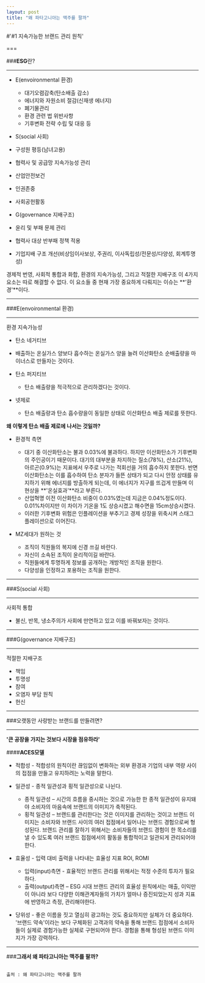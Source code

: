 ```yaml
---
layout: post
title: "왜 파타고니아는 맥주를 팔까"
---
```


#'#1 지속가능한 브랜드 관리 원칙'

===

###**ESG**란?

---

* E(envoironmental 환경)
  * 대기오렴감축(탄소배출 감소)
  * 에너지와 자원소비 절감(신재생 에너지)
  * 폐기물관리
  * 환경 관련 법 위반사항
  * 기후변화 전략 수립 및 대응 등
  
 * S(social 사회)
  * 구성원 평등(남녀고용)
  * 협력사 및 공급망 지속가능성 관리
  * 산업안전보건
  * 인권존중
  * 사회공헌활동
  
 * G(governance 지배구조)
  * 윤리 및 부패 문제 관리
  * 협력사 대상 반부패 정책 적용
  * 기업지배 구조 개선(비상임이사보상, 주권리, 이사독립성/전문성/다양성, 회계투명성)
 
경제적 번영, 사회적 통합과 화합, 환경의 지속가능성, 그리고 적절한 지배구조 이 4가지 요소는 따로 해결할 수 없다.
이 요소들 중 현재 가장 중요하게 다뤄지는 이슈는 **'환경'**이다.
 
---

###E(envoironmental 환경)

---

환경 지속가능성

* 탄소 네거티브
 * 배출하는 온실가스 양보다 흡수하는 온실가스 양을 늘려 이산화탄소 순배출량을 마이너스로 만들자는 것이다.
 
* 탄소 퍼지티브
  * 탄소 배출량을 적극적으로 관리하겠다는 것이다. 
  
* 넷제로
  * 탄소 배출량과 탄소 흡수량을이 동일한 상태로 이산화탄소 배출 제로를 뜻한다.
  
**왜 이렇게 탄소 배출 제로에 나서는 것일까?**

* 환경적 측면
  * 대기 중 이산화탄소는 불과 0.03%에 불과하다. 하지만 이산화탄소가 기후변화의 주인공이기 때문이다.
    대기의 대부분을 차지하는 질소(78%), 산소(21%), 아르곤(0.9%)는 지표에서 우주로 나가는 적회선을 거의 흡수하지 못한다.
    반면 이산화탄소는 이를 흡수하여 탄소 분자가 들뜬 상태가 되고 다시 안정 상태를 유지하기 위해 에너지를 방출하게 되는데, 
    이 에너지가 지구를 뜨겁게 만들며 이 현상을 **'온실효과'**라고 부른다.
  * 산업혁명 이전 이산화탄소 비중이 0.03%였는데 지금은 0.04%정도이다. 0.01%차이지만 이 차이가 기온을 1도 상승시켰고
    해수면을 15cm상승시켰다.
  * 이러한 기후변화 위험은 인플레이션을 부추기고 경제 성장을 위축시켜 스태그플레이션으로 이어진다.
  
* MZ세대가 원하는 것
  * 조직이 직원들의 복지에 신경 쓰길 바란다.
  * 자신이 소속된 조직이 윤리적이길 바란다.
  * 직원들에게 투명하게 정보를 공개하는 개방적인 조직을 원한다.
  * 다양성을 인정하고 포용하는 조직을 원한다.
  
---

###S(social 사회)

---

사회적 통합

* 불신, 반목, 냉소주의가 사회에 만연하고 있고 이를 바꿔보자는 것이다.

---

###G(governance 지배구조)

---

적절한 지배구조

* 책임
* 투명성
* 참여
* 오염자 부담 원칙
* 헌신

---

###오랫동안 사랑받는 브랜드를 만들려면?

---

**'큰 공장을 가지는 것보다 시장을 점유하라'**

####**ACES모델**
* 적합성 - 적합성의 원칙이란 끊임없이 변화하는 외부 환경과 기업의 내부 역량 사이의 접점을 만들고 유지하려는 노력을 말한다.

* 일관성 - 종적 일관성과 횡적 일관성으로 나뉜다.
  * 종적 일관성 – 시간의 흐름을 중시하는 것으로 가능한 한 종적 일관성이 유지돼야 소비자의 마음속에 브랜드의 이미지가 축적된다.
  * 횡적 일관성 – 브랜드를 관리한다는 것은 이미지를 관리하는 것이고 브랜드 이미지는 소비자와 브랜드 사이의 여러 접점에서 일어나는 
                 브랜드 경험으로써 형성된다. 브랜드 관리를 잘하기 위해서는 소비자들의 브랜드 경험이 한 목소리를 낼 수 있도록 
                 여러 브랜드 접점에서의 활동을 통합적이고 일관되게 관리되어야 한다.
                 
* 효율성 - 입력 대비 출력을 나타내는 효율성 지표 ROI, ROMI
  * 입력(input)측면 - 효율적인 브랜드 관리를 위해서는 적정 수준의 투자가 필요하다.
  * 출력(output)측면 – ESG 시대 브랜드 관리의 효율성 원칙에서는 매출, 이익만이 아니라 보다 다양한 이해관계자들의 가치가 
                      얼마나 증진되었는지 성과 지표에 반영하고 측정, 관리해야한다.
                      
* 당위성 - 좋은 이름을 짓고 열심히 광고하는 것도 중요하지만 실체가 더 중요하다. 
          '브랜드 약속'이라는 보다 구체화된 고객과의 약속을 통해 브랜드 접점에서 소비자들이 실제로 경험가능한 실체로 구현되어야 한다. 
          경험을 통해 형성된 브랜드 이미지가 가장 강력하다.
          
---

###**그래서 왜 파타고니아는 맥주를 팔까?**

                                                                                                             출처 : 왜 파타고니아는 맥주를 팔까
